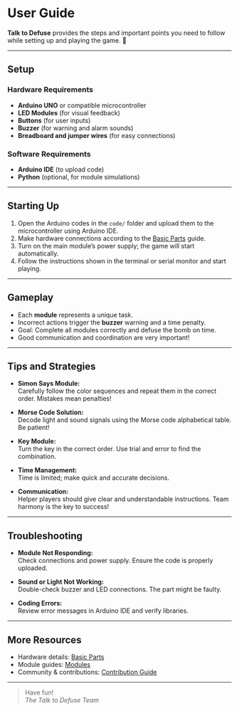 #  User Guide

**Talk to Defuse** provides the steps and important points you need to follow while setting up and playing the game. 🚀

---

##  Setup

###  Hardware Requirements
-  **Arduino UNO** or compatible microcontroller  
-  **LED Modules** (for visual feedback)  
-  **Buttons** (for user inputs)  
-  **Buzzer** (for warning and alarm sounds)  
-  **Breadboard and jumper wires** (for easy connections)  

###  Software Requirements
-  **Arduino IDE** (to upload code)  
-  **Python** (optional, for module simulations)  

---

##  Starting Up

1.  Open the Arduino codes in the `code/` folder and upload them to the microcontroller using Arduino IDE.  
2.  Make hardware connections according to the [Basic Parts](essentialcomponents.md) guide.  
3.  Turn on the main module’s power supply; the game will start automatically.  
4.  Follow the instructions shown in the terminal or serial monitor and start playing.  

---

##  Gameplay

-  Each **module** represents a unique task.  
-  Incorrect actions trigger the **buzzer** warning and a time penalty.  
-  Goal: Complete all modules correctly and defuse the bomb on time.  
-  Good communication and coordination are very important!  

---

##  Tips and Strategies

-  **Simon Says Module:**  
  Carefully follow the color sequences and repeat them in the correct order. Mistakes mean penalties!  

-  **Morse Code Solution:**  
  Decode light and sound signals using the Morse code alphabetical table. Be patient!  

-  **Key Module:**  
  Turn the key in the correct order. Use trial and error to find the combination.  

-  **Time Management:**  
  Time is limited; make quick and accurate decisions.  

-  **Communication:**  
  Helper players should give clear and understandable instructions. Team harmony is the key to success!  

---

##  Troubleshooting

-  **Module Not Responding:**  
  Check connections and power supply. Ensure the code is properly uploaded.  

-  **Sound or Light Not Working:**  
  Double-check buzzer and LED connections. The part might be faulty.  

-  **Coding Errors:**  
  Review error messages in Arduino IDE and verify libraries.  

---

## More Resources

-  Hardware details: [Basic Parts](essentialcomponents.md)  
-  Module guides: [Modules](modules/modules-list.md)  
-  Community & contributions: [Contribution Guide](contributing.md)  

---

>  Have fun!  
> *The Talk to Defuse Team* 



